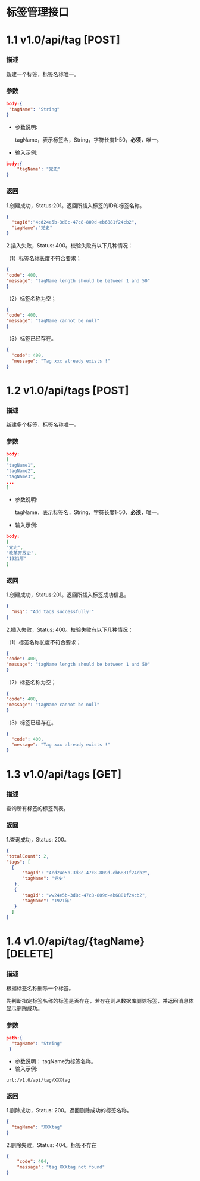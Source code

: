 # 标签管理接口

# 1.1 v1.0/api/tag [POST]

### 描述

新建一个标签，标签名称唯一。

### 参数

```json
body:{  
 "tagName": "String"
}
```

- 参数说明:

  tagName，表示标签名，String，字符长度1-50，**必须**，唯一。

- 输入示例:


```json
body:{  
	"tagName": "党史"
}
```

  ### 返回

1.创建成功，Status:201。返回所插入标签的ID和标签名称。

  ```json
{
	"tagId":"4cd24e5b-3d8c-47c8-809d-eb6881f24cb2",
    "tagName":"党史"
}
  ```

2.插入失败，Status: 400。校验失败有以下几种情况：

（1）标签名称长度不符合要求；

  ```json
{
  "code": 400,
  "message": "tagName length should be between 1 and 50"
}
  ```

（2）标签名称为空；

  ```json
{
  "code": 400,
  "message": "tagName cannot be null"
}
  ```

（3）标签已经存在。

```json
{
  "code": 400,
  "message": "Tag xxx already exists !"
}
```

# 1.2 v1.0/api/tags [POST]

### 描述

新建多个标签，标签名称唯一。

### 参数

```json
body:
[
"tagName1",
"tagName2",
"tagName3",
...
]
```

- 参数说明:

  tagName，表示标签名，String，字符长度1-50，**必须**，唯一。

- 输入示例:


```json
body:
[
"党史",
"改革开放史",
"1921年"
]
```

  ### 返回

1.创建成功，Status:201。返回所插入标签成功信息。

  ```json
{
    "msg": "Add tags successfully!"
}
  ```

2.插入失败，Status: 400。校验失败有以下几种情况：

（1）标签名称长度不符合要求；

  ```json
{
  "code": 400,
  "message": "tagName length should be between 1 and 50"
}
  ```

（2）标签名称为空；

  ```json
{
  "code": 400,
  "message": "tagName cannot be null"
}
  ```

（3）标签已经存在。

```json
{
  "code": 400,
  "message": "Tag xxx already exists !"
}
```

# 1.3 v1.0/api/tags [GET]

### 描述

查询所有标签的标签列表。

###  返回

1.查询成功，Status: 200。

```json
{
"totalCount": 2,
"tags": [
  {
      "tagId": "4cd24e5b-3d8c-47c8-809d-eb6881f24cb2",
      "tagName": "党史"
   },
   { 
      "tagId": "ww24e5b-3d8c-47c8-809d-eb6881f24cb2",
      "tagName": "1921年"
   }
  ]
}
```

# 1.4 v1.0/api/tag/{tagName} [DELETE]

### 描述

根据标签名称删除一个标签。

先判断指定标签名称的标签是否存在，若存在则从数据库删除标签，并返回消息体显示删除成功。

### 参数

```json
path:{
  "tagName": "String"
 }
```

* 参数说明：
  tagName为标签名称。
* 输入示例:

```
url:/v1.0/api/tag/XXXtag
```

### 返回

1.删除成功，Status: 200。返回删除成功的标签名称。

```json
{
  "tagName": "XXXtag"
}
```

2.删除失败，Status: 404。标签不存在

```json
{
    "code": 404,
    "message": "tag XXXtag not found"
}
```

